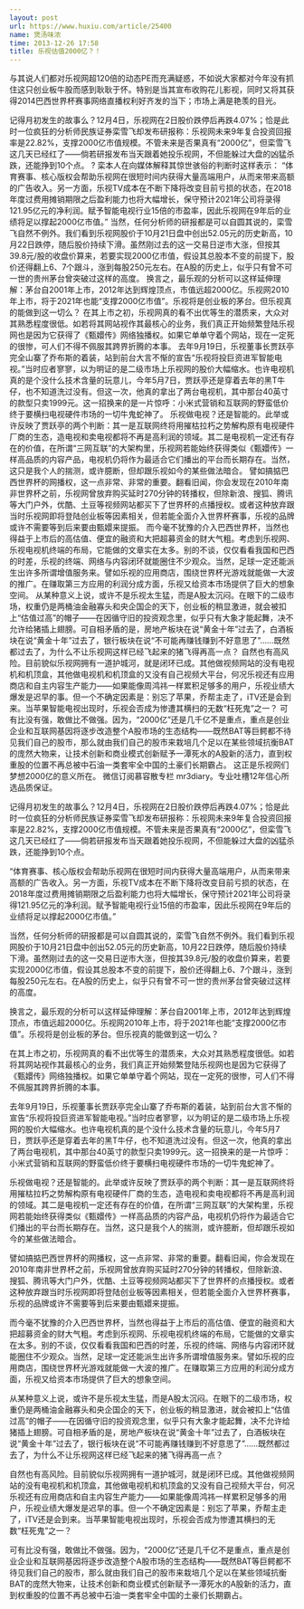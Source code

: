 ```yaml
---
layout: post
url: https://www.huxiu.com/article/25400
name: 煲汤味浓
time: 2013-12-26 17:58
title: 乐视估值2000亿？！
---
```

与其说人们都对乐视网超120倍的动态PE而充满疑惑，不如说大家都对今年没有抓住这只创业板牛股而感到耿耿于怀。特别是当其宣布收购花儿影视，同时又将其获得2014巴西世界杯赛事网络直播权利好齐发的当下；市场上满是艳羡的目光。

记得月初发生的故事么？12月4日，乐视网在2日股价跌停后再跌4.07%；恰是此时一位疯狂的分析师民族证券栾雪飞却发布研报称：乐视网未来9年复合投资回报率是22.82%，支撑2000亿市值规模。不管未来是否果真有“2000亿”，但栾雪飞这几天已经红了——倘若研报发布当天跟着她投乐视网，不但能躲过大盘的凶猛杀跌，还能挣到10个点。 ? 栾本人在向媒体解释其惊世骇俗的判断时这样表示： “体育赛事、核心版权会帮助乐视网在很短时间内获得大量高端用户，从而来带来高额的广告收入。另一方面，乐视TV成本在不断下降将改变目前亏损的状态，在2018年度过费用摊销期限之后盈利能力也将大幅增长，保守预计2021年公司将录得121.95亿元的净利润。赋予智能电视行业15倍的市盈率，因此乐视网在9年后的业绩将足以撑起2000亿市值。” 当然，任何分析师的研报都是可以自圆其说的，栾雪飞自然不例外。我们看到乐视网股价于10月21日盘中创出52.05元的历史新高，10月22日跌停，随后股价持续下滑。虽然刚过去的这一交易日逆市大涨，但按其39.8元/股的收盘价算来，若要实现2000亿市值，假设其总股本不变的前提下，股价还得翻上6、7个跟斗，涨到每股250元左右。在A股的历史上，似乎只有曾不可一世的贵州茅台曾突破过这样的高度。 换言之，最乐观的分析可以这样延伸理解：茅台自2001年上市，2012年达到辉煌顶点，市值远超2000亿。乐视网2010年上市，将于2021年也能“支撑2000亿市值”。乐视将是创业板的茅台。但乐视真的能做到这一切么？ 在其上市之初，乐视网真的看不出优等生的潜质来，大众对其熟悉程度很低。如若将其网站视作其最核心的业务，我们真正开始频繁登陆乐视网也是因为它获得了《甄嬛传》网络独播权。如果它单单守着个网站，现在一定死的很惨，可人们不得不佩服其跨界折腾的本事。 去年9月19日，乐视董事长贾跃亭完全山寨了乔布斯的着装，站到前台大言不惭的宣告“乐视将投巨资进军智能电视。”当时应者寥寥，以为明证的是二级市场上乐视网的股价大幅缩水。也许电视机真的是个没什么技术含量的玩意儿，今年5月7日，贾跃亭还是穿着去年的黑T牛仔，也不知道洗过没有。但这一次，他真的拿出了两台电视机，其中那台40英寸的款型只卖1999元。这一招换来的是一片惊呼：小米式营销和互联网的野蛮低价终于要横扫电视硬件市场的一切牛鬼蛇神了。 乐视做电视？还是智能的。此举或许反映了贾跃亭的两个判断：其一是互联网终将用摧枯拉朽之势解构原有电视硬件厂商的生态，造电视和卖电视都将不再是高利润的领域。其二是电视机一定还有存在的价值，在所谓“三网互联”的大架构里，乐视网若能始终获得类似《甄嬛传》一样高品质的内容产品，电视机仍将作为最适合它们播出的平台而长期存在。当然，这只是我个人的揣测，或许臆断，但却跟乐视如今的某些做法暗合。 譬如搞掂巴西世界杯的网播权，这一点非常、非常的重要。翻看旧闻，你会发现在2010年南非世界杯之前，乐视网曾放弃购买延时270分钟的转播权，但除新浪、搜狐、腾讯等大门户外，优酷、土豆等视频网站都买下了世界杯的点播授权。或者这种放弃跟当时乐视网即将登陆创业板等因素相关，但若能全面介入世界杯赛事，乐视的品牌或许不需要等到后来要由甄嬛来提振。 而今毫不犹豫的介入巴西世界杯，当然也得益于上市后的高估值、便宜的融资和大把超募资金的财大气粗。考虑到乐视网、乐视电视机终端的布局，它能做的文章实在太多。别的不谈，仅仅看看我国和巴西的时差，乐视的终端、网络与内容闭环就能圈住不少观众。当然，足球一定还能派生出许多所谓增值服务来。譬如乐视的应用商店，围绕世界杯光游戏就能做一大波的推广。在赚取第三方应用的利润分成方面，乐视又给资本市场提供了巨大的想象空间。 从某种意义上说，或许不是乐视太生猛，而是A股太沉闷。在眼下的二级市场，权重仍是两桶油金融寡头和央企国企的天下，创业板的稍显激进，就会被扣上“估值过高”的帽子——在因循守旧的投资观念里，似乎只有大象才能起舞，决不允许给猪插上翅膀。可自相矛盾的是，房地产板块在说“黄金十年”过去了，白酒板块在说“黄金十年”过去了，银行板块在说“不可能再赚钱赚到不好意思了”……既然都过去了，为什么不让乐视网这样已经飞起来的猪飞得再高一点？ 自然也有高风险。目前貌似乐视网拥有一道护城河，就是闭环已成。其他做视频网站的没有电视机和机顶盒，其他做电视机和机顶盒的又没有自己视频大平台，何况乐视还有应用商店和自主内容生产能力——如果能像周鸿祎一样累积足够多的用户，乐视业绩大爆发是迟早的事。但一个不确定因素是：别忘了苹果，乔帮主走了，iTV还是会到来。当苹果智能电视出现时，乐视会否成为惨遭其横扫的无数“枉死鬼”之一？ 可有比没有强，敢做比不做强。因为，“2000亿”还是几千亿不是重点，重点是创业企业和互联网基因将逐步改造整个A股市场的生态结构——既然BAT等巨鳄都不待见我们自己的股市，那么就由我们自己的股市来栽培几个足以在某些领域抗衡BAT的庞然大物来，让技术创新和商业模式创新赋予一潭死水的A股新的活力，直到权重股的位置不再总被中石油一类套牢全中国的土豪们长期霸占。 这正是乐视网们梦想2000亿的意义所在。 微信订阅慕容散专栏 mr3diary。专业吐槽12年信心所选品质保证。

记得月初发生的故事么？12月4日，乐视网在2日股价跌停后再跌4.07%；恰是此时一位疯狂的分析师民族证券栾雪飞却发布研报称：乐视网未来9年复合投资回报率是22.82%，支撑2000亿市值规模。不管未来是否果真有“2000亿”，但栾雪飞这几天已经红了——倘若研报发布当天跟着她投乐视网，不但能躲过大盘的凶猛杀跌，还能挣到10个点。

“体育赛事、核心版权会帮助乐视网在很短时间内获得大量高端用户，从而来带来高额的广告收入。另一方面，乐视TV成本在不断下降将改变目前亏损的状态，在2018年度过费用摊销期限之后盈利能力也将大幅增长，保守预计2021年公司将录得121.95亿元的净利润。赋予智能电视行业15倍的市盈率，因此乐视网在9年后的业绩将足以撑起2000亿市值。”

当然，任何分析师的研报都是可以自圆其说的，栾雪飞自然不例外。我们看到乐视网股价于10月21日盘中创出52.05元的历史新高，10月22日跌停，随后股价持续下滑。虽然刚过去的这一交易日逆市大涨，但按其39.8元/股的收盘价算来，若要实现2000亿市值，假设其总股本不变的前提下，股价还得翻上6、7个跟斗，涨到每股250元左右。在A股的历史上，似乎只有曾不可一世的贵州茅台曾突破过这样的高度。

换言之，最乐观的分析可以这样延伸理解：茅台自2001年上市，2012年达到辉煌顶点，市值远超2000亿。乐视网2010年上市，将于2021年也能“支撑2000亿市值”。乐视将是创业板的茅台。但乐视真的能做到这一切么？

在其上市之初，乐视网真的看不出优等生的潜质来，大众对其熟悉程度很低。如若将其网站视作其最核心的业务，我们真正开始频繁登陆乐视网也是因为它获得了《甄嬛传》网络独播权。如果它单单守着个网站，现在一定死的很惨，可人们不得不佩服其跨界折腾的本事。

去年9月19日，乐视董事长贾跃亭完全山寨了乔布斯的着装，站到前台大言不惭的宣告“乐视将投巨资进军智能电视。”当时应者寥寥，以为明证的是二级市场上乐视网的股价大幅缩水。也许电视机真的是个没什么技术含量的玩意儿，今年5月7日，贾跃亭还是穿着去年的黑T牛仔，也不知道洗过没有。但这一次，他真的拿出了两台电视机，其中那台40英寸的款型只卖1999元。这一招换来的是一片惊呼：小米式营销和互联网的野蛮低价终于要横扫电视硬件市场的一切牛鬼蛇神了。

乐视做电视？还是智能的。此举或许反映了贾跃亭的两个判断：其一是互联网终将用摧枯拉朽之势解构原有电视硬件厂商的生态，造电视和卖电视都将不再是高利润的领域。其二是电视机一定还有存在的价值，在所谓“三网互联”的大架构里，乐视网若能始终获得类似《甄嬛传》一样高品质的内容产品，电视机仍将作为最适合它们播出的平台而长期存在。当然，这只是我个人的揣测，或许臆断，但却跟乐视如今的某些做法暗合。

譬如搞掂巴西世界杯的网播权，这一点非常、非常的重要。翻看旧闻，你会发现在2010年南非世界杯之前，乐视网曾放弃购买延时270分钟的转播权，但除新浪、搜狐、腾讯等大门户外，优酷、土豆等视频网站都买下了世界杯的点播授权。或者这种放弃跟当时乐视网即将登陆创业板等因素相关，但若能全面介入世界杯赛事，乐视的品牌或许不需要等到后来要由甄嬛来提振。

而今毫不犹豫的介入巴西世界杯，当然也得益于上市后的高估值、便宜的融资和大把超募资金的财大气粗。考虑到乐视网、乐视电视机终端的布局，它能做的文章实在太多。别的不谈，仅仅看看我国和巴西的时差，乐视的终端、网络与内容闭环就能圈住不少观众。当然，足球一定还能派生出许多所谓增值服务来。譬如乐视的应用商店，围绕世界杯光游戏就能做一大波的推广。在赚取第三方应用的利润分成方面，乐视又给资本市场提供了巨大的想象空间。

从某种意义上说，或许不是乐视太生猛，而是A股太沉闷。在眼下的二级市场，权重仍是两桶油金融寡头和央企国企的天下，创业板的稍显激进，就会被扣上“估值过高”的帽子——在因循守旧的投资观念里，似乎只有大象才能起舞，决不允许给猪插上翅膀。可自相矛盾的是，房地产板块在说“黄金十年”过去了，白酒板块在说“黄金十年”过去了，银行板块在说“不可能再赚钱赚到不好意思了”……既然都过去了，为什么不让乐视网这样已经飞起来的猪飞得再高一点？

自然也有高风险。目前貌似乐视网拥有一道护城河，就是闭环已成。其他做视频网站的没有电视机和机顶盒，其他做电视机和机顶盒的又没有自己视频大平台，何况乐视还有应用商店和自主内容生产能力——如果能像周鸿祎一样累积足够多的用户，乐视业绩大爆发是迟早的事。但一个不确定因素是：别忘了苹果，乔帮主走了，iTV还是会到来。当苹果智能电视出现时，乐视会否成为惨遭其横扫的无数“枉死鬼”之一？

可有比没有强，敢做比不做强。因为，“2000亿”还是几千亿不是重点，重点是创业企业和互联网基因将逐步改造整个A股市场的生态结构——既然BAT等巨鳄都不待见我们自己的股市，那么就由我们自己的股市来栽培几个足以在某些领域抗衡BAT的庞然大物来，让技术创新和商业模式创新赋予一潭死水的A股新的活力，直到权重股的位置不再总被中石油一类套牢全中国的土豪们长期霸占。

